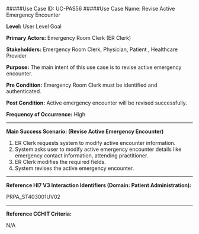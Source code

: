 #####Use Case ID: UC-PAS56
#####Use Case Name: Revise Active Emergency Encounter

**Level:**                     User Level Goal

**Primary Actors:**            Emergency Room Clerk (ER Clerk)

**Stakeholders:**              Emergency Room Clerk, Physician, Patient , Healthcare Provider

**Purpose:**                   The main intent of this use case is to revise active emergency encounter.

**Pre Condition:**             Emergency Room Clerk must be identified and authenticated. 

**Post Condition:**            Active emergency encounter will be revised successfully.

**Frequency of Occurrence:**   High
__________________________________________________________
**Main Success Scenario: (Revise Active Emergency Encounter)**

1. ER Clerk requests system to modify active encounter information.
2. System asks user to modify active emergency encounter details like emergency contact information, attending practitioner.
3. ER Clerk modifies the required fields.
5. System revises the active emergency encounter.

________________________________________________________________________
**Reference Hl7 V3 Interaction Identifiers (Domain: Patient Administration):**

PRPA_ST403001UV02
_______________________________________________________________
**Reference CCHIT Criteria:**

N/A
